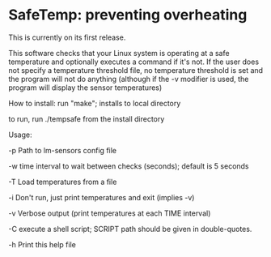 # SafeTemp: preventing overheating

This is currently on its first release.

This software checks that your Linux system is operating at a safe temperature and optionally executes a command if it's not.  If the user does not specify a temperature threshold file, no temperature threshold is set and the program will not do anything (although if the -v modifier is used, the program will display the sensor temperatures)

How to install: run "make"; installs to local directory

to run, run ./tempsafe from the install directory

Usage: 

-p	 Path to lm-sensors config file

-w	 time interval to wait between checks (seconds); default is 5 seconds

-T	 Load temperatures from a file

-i	 Don't run, just print temperatures and exit (implies -v)

-v	 Verbose output (print temperatures at each TIME interval)

-C	 execute a shell script; 
    		 SCRIPT path should be given in double-quotes.
    		 
-h	 Print this help file
